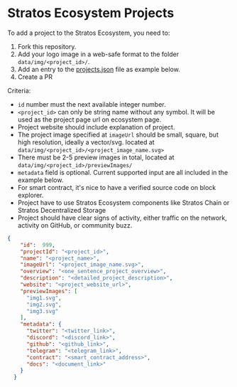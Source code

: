 # Stratos Ecosystem Projects 

To add a project to the Stratos Ecosystem, you need to:

1. Fork this repository.
2. Add your logo image in a web-safe format to the folder `data/img/<project_id>/`.
3. Add an entry to the [projects.json](projects.json) file as example below.
4. Create a PR 


Criteria:

- `id` number must the next available integer number.
- `<project_id>` can only be string name without any symbol. It will be used as the project page url on ecosystem page.
- Project website should include explanation of project.
- The project image specified at `imageUrl` should be small, square, but high resolution, ideally a vector/svg. 
  located at `data/img/<project_id>/<project_image_name.svg>`
- There must be 2-5 preview images in total, located at `data/img/<project_id>/previewImages/` 
- `metadata` field is optional. Current supported input are all included in the example below.
- For smart contract, it's nice to have a verified source code on block explorer.
- Project have to use Stratos Ecosystem components like Stratos Chain or Stratos Decentralized Storage
- Project should have clear signs of activity, either traffic on the network, activity on GitHub, or community buzz.

```json
{
    "id":  999, 
    "projectId": "<project_id>",
    "name": "<project_name>",
    "imageUrl": "<project_image_name.svg>",
    "overview": "<one_sentence_project_overview>",
    "description": "<detailed_project_description>",
    "website": "<project_website_url>",
    "previewImages": [
      "img1.svg",
      "img2.svg",
      "img3.svg"
    ],
    "metadata": {
      "twitter": "<twitter_link>",
      "discord": "<discord_link>",
      "github": "<github_link>",
      "telegram": "<telegram_link>",
      "contract": "<smart_contract_address>",
      "docs": "<document_link>"
    }
  }


```




